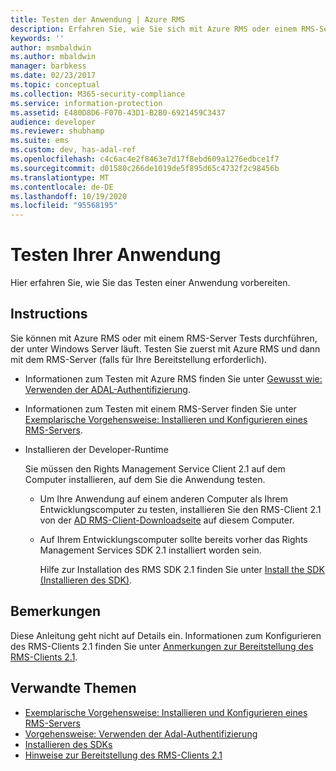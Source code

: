```yaml
---
title: Testen der Anwendung | Azure RMS
description: Erfahren Sie, wie Sie sich mit Azure RMS oder einem RMS-Server, der unter Windows Server ausgeführt wird, auf Anwendungstests vorbereiten.
keywords: ''
author: msmbaldwin
ms.author: mbaldwin
manager: barbkess
ms.date: 02/23/2017
ms.topic: conceptual
ms.collection: M365-security-compliance
ms.service: information-protection
ms.assetid: E480D8D6-F070-43D1-B2B0-6921459C3437
audience: developer
ms.reviewer: shubhamp
ms.suite: ems
ms.custom: dev, has-adal-ref
ms.openlocfilehash: c4c6ac4e2f8463e7d17f8ebd609a1276edbce1f7
ms.sourcegitcommit: d01580c266de1019de5f895d65c4732f2c98456b
ms.translationtype: MT
ms.contentlocale: de-DE
ms.lasthandoff: 10/19/2020
ms.locfileid: "95568195"
---
```

# <a name="testing-your-application"></a>Testen Ihrer Anwendung

Hier erfahren Sie, wie Sie das Testen einer Anwendung vorbereiten.

## <a name="instructions"></a>Instructions

Sie können mit Azure RMS oder mit einem RMS-Server Tests durchführen, der unter Windows Server läuft.  Testen Sie zuerst mit Azure RMS und dann mit dem RMS-Server (falls für Ihre Bereitstellung erforderlich).

- Informationen zum Testen mit Azure RMS finden Sie unter [Gewusst wie: Verwenden der ADAL-Authentifizierung](how-to-use-adal-authentication.md).
- Informationen zum Testen mit einem RMS-Server finden Sie unter [Exemplarische Vorgehensweise: Installieren und Konfigurieren eines RMS-Servers](how-to-install-and-configure-an-rms-server.md).
- Installieren der Developer-Runtime

   Sie müssen den Rights Management Service Client 2.1 auf dem Computer installieren, auf dem Sie die Anwendung testen.
  - Um Ihre Anwendung auf einem anderen Computer als Ihrem Entwicklungscomputer zu testen, installieren Sie den RMS-Client 2.1 von der [AD RMS-Client-Downloadseite](https://www.microsoft.com/download/details.aspx?id=38396) auf diesem Computer.
  - Auf Ihrem Entwicklungscomputer sollte bereits vorher das Rights Management Services SDK 2.1 installiert worden sein.

    Hilfe zur Installation des RMS SDK 2.1 finden Sie unter [Install the SDK (Installieren des SDK)](install-the-rms-sdk.md).

## <a name="remarks"></a>Bemerkungen

Diese Anleitung geht nicht auf Details ein. Informationen zum Konfigurieren des RMS-Clients 2.1 finden Sie unter [Anmerkungen zur Bereitstellung des RMS-Clients 2.1](../rms-client/client-deployment-notes.md).

## <a name="related-topics"></a>Verwandte Themen

* [Exemplarische Vorgehensweise: Installieren und Konfigurieren eines RMS-Servers](how-to-install-and-configure-an-rms-server.md)
* [Vorgehensweise: Verwenden der Adal-Authentifizierung](how-to-use-adal-authentication.md)
* [Installieren des SDKs](install-the-rms-sdk.md)
* [Hinweise zur Bereitstellung des RMS-Clients 2.1](../rms-client/client-deployment-notes.md)